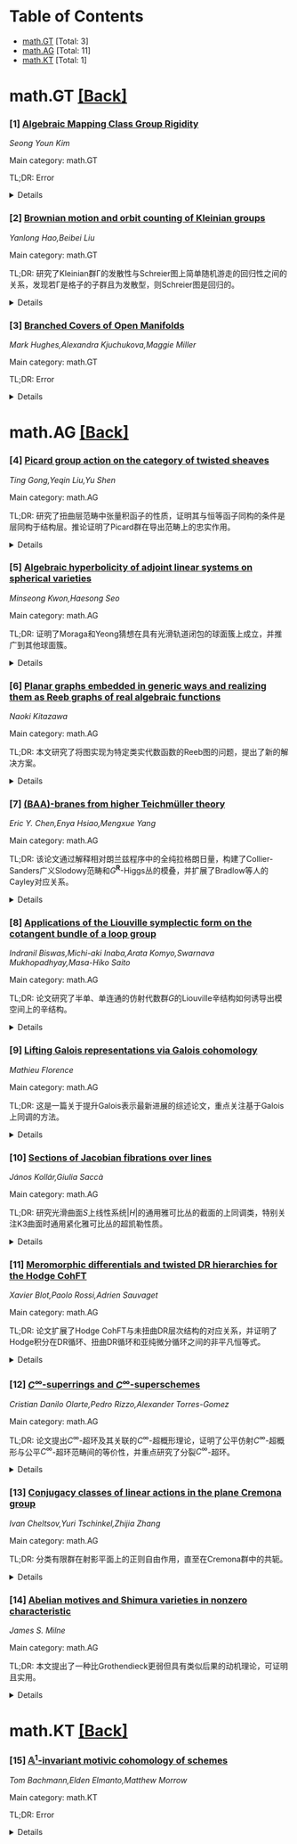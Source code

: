 <div id=toc></div>

# Table of Contents

- [math.GT](#math.GT) [Total: 3]
- [math.AG](#math.AG) [Total: 11]
- [math.KT](#math.KT) [Total: 1]


<div id='math.GT'></div>

# math.GT [[Back]](#toc)

### [1] [Algebraic Mapping Class Group Rigidity](https://arxiv.org/abs/2508.09421)
*Seong Youn Kim*

Main category: math.GT

TL;DR: Error


<details>
  <summary>Details</summary>
Motivation: Error

Method: Error

Result: Error

Conclusion: Error

Abstract: Let $g, n \geq 0$ and $\Sigma = \Sigma_{g, n}$ be a connected oriented
surface of genus $g$ with $n$ punctures. The $\mathrm{SL}_2$-character variety
of $\Sigma$ has a rigid relative automorphism group, whose elements fix each
monodromies along punctures, and is a finite extension of the mapping class
group. The exceptional isomorphism between the $\mathrm{SL}(2,
\mathbb{C})$-character variety and moduli of points on complex $3$-sphere
provides a new description of the mapping class group of certain $\Sigma$.

</details>


### [2] [Brownian motion and orbit counting of Kleinian groups](https://arxiv.org/abs/2508.09807)
*Yanlong Hao,Beibei Liu*

Main category: math.GT

TL;DR: 研究了Kleinian群Γ的发散性与Schreier图上简单随机游走的回归性之间的关系，发现若Γ是格子的子群且为发散型，则Schreier图是回归的。


<details>
  <summary>Details</summary>
Motivation: 探讨Kleinian群与随机游走之间的理论联系，为构造发散型Kleinian群提供新方法。

Method: 通过分析Γ轨道的增长率、商流形的体积增长率和Schreier图的增长率之间的联系。

Result: 证明了若Γ为发散型且是格子的子群，则Schreier图具有回归性，并构造了大量发散型Kleinian群。

Conclusion: 建立了Kleinian群发散性与随机游走回归性的联系，为相关理论提供了新的构造工具。

Abstract: In this paper, we investigate the relationship between the divergence of
Kleinian groups $\Gamma$ and the recurrence of simple random walks on the
Schreier graph associated with $\Gamma$. In particular, we show that if
$\Gamma$ is a subgroup of a lattice and is of divergence type, then the
Schreier graph is recurrent. Our approach builds connections among the growth
rate of the $\Gamma$-orbit, the volume growth rate of the quotient manifolds,
and the growth rate of the Schreier graph. Using the connections, we construct
abundant Kleinian groups of divergence type.

</details>


### [3] [Branched Covers of Open Manifolds](https://arxiv.org/abs/2508.09842)
*Mark Hughes,Alexandra Kjuchukova,Maggie Miller*

Main category: math.GT

TL;DR: Error


<details>
  <summary>Details</summary>
Motivation: Error

Method: Error

Result: Error

Conclusion: Error

Abstract: For $m=2$ and $m=3$ we prove that any connected, oriented, open manifold
$M^m$ admits a simple branched covering map over $\mathbb{R}^m$. When $M$ has
$k$ ends and $k$ is finite, the degree of the cover can be taken to be $mk$.
Regardless of the number of ends, $M$ admits a branched covering map of
countably infinite degree over $\mathbb{R}^m$. We also investigate which
compact manifolds are universal bases, that is, are branch covered by all
compact manifolds in the same dimension.

</details>


<div id='math.AG'></div>

# math.AG [[Back]](#toc)

### [4] [Picard group action on the category of twisted sheaves](https://arxiv.org/abs/2508.09379)
*Ting Gong,Yeqin Liu,Yu Shen*

Main category: math.AG

TL;DR: 研究了扭曲层范畴中张量积函子的性质，证明其与恒等函子同构的条件是层同构于结构层。推论证明了Picard群在导出范畴上的忠实作用。


<details>
  <summary>Details</summary>
Motivation: 探讨扭曲层范畴中张量积函子的自然同构条件，以及Picard群在导出范畴上的作用性质。

Method: 通过研究拟凝聚层与扭曲层的关系，分析张量积函子的同构条件。

Result: 证明张量积函子与恒等函子同构当且仅当层同构于结构层，并得出Picard群作用的忠实性。

Conclusion: 扭曲层范畴中的张量积函子性质与结构层密切相关，Picard群的作用在Noetherian概型上忠实。

Abstract: In this paper, we study the category of twisted sheaves over a scheme $X$.
Let $\mathcal{M}$ be a quasi-coherent sheaf on $X$, and $\alpha$ in
$\operatorname{Br}(X)$. We show that the functor $ - \otimes_{\mathcal{O}_X}
\mathcal{M} : \operatorname{QCoh}(X, \alpha) \to \operatorname{QCoh}(X, \alpha)
$ is naturally isomorphic to the identity functor if and only if
$\mathcal{M}\cong \mathcal{O}_{X}$. As a corollary, the action of
$\operatorname{Pic}(X)$ on $D^{b}(X, \alpha)$ is faithful for any Noetherian
scheme $X$.

</details>


### [5] [Algebraic hyperbolicity of adjoint linear systems on spherical varieties](https://arxiv.org/abs/2508.09414)
*Minseong Kwon,Haesong Seo*

Main category: math.AG

TL;DR: 证明了Moraga和Yeong猜想在具有光滑轨道闭包的球面簇上成立，并推广到其他球面簇。


<details>
  <summary>Details</summary>
Motivation: 研究代数双曲性在球面簇上的表现，验证猜想。

Method: 通过分析球面簇的结构，利用光滑轨道闭包的性质证明猜想。

Result: 猜想在球面簇上成立，并推广到其他类型。

Conclusion: 为代数双曲性研究提供了新的支持，扩展了猜想的适用范围。

Abstract: Moraga and Yeong conjectured that for a smooth complex projective variety $X$
of dimension $n$, an ample line bundle $A$ on $X$ and an integer $m \ge 3 n +
1$, very general elements of the adjoint linear system $|\omega_{X} \otimes
A^{\otimes m}|$ are algebraically hyperbolic. We prove the conjecture for
spherical varieties with smooth orbit closures. As a corollary, we conclude
that the conjecture holds for horospherical varieties, and for toroidal
spherical varieties. Furthermore, for any spherical variety, we show that the
conjecture holds modulo the complement of an open dense orbit.

</details>


### [6] [Planar graphs embedded in generic ways and realizing them as Reeb graphs of real algebraic functions](https://arxiv.org/abs/2508.09498)
*Naoki Kitazawa*

Main category: math.AG

TL;DR: 本文研究了将图实现为特定类实代数函数的Reeb图的问题，提出了新的解决方案。


<details>
  <summary>Details</summary>
Motivation: 作者长期关注如何将图实现为特定类实代数函数的Reeb图，这是几何学中的一个基础问题。

Method: 通过初等多项式和初等程序，证明了泛型嵌入平面图可以同胚于实代数函数的Reeb图。

Result: 证明了泛型嵌入平面图可以同胚于实代数函数的Reeb图。

Conclusion: 本文为几何学中的Reeb图问题提供了新的解决方案，扩展了相关理论的应用范围。

Abstract: This paper is concerned with long-time interest of us, especially, the
author, in realizing graphs as Reeb graphs of real algebraic functions of
certain nice classes.
  The Reeb graph of a differentiable function is the set consisting of all
components of preimages of all single points and endowed with the quotient
topology canonically. In tame cases, such objects are graphs. The Reeb graph of
the natural height of the unit sphere of dimension at least $2$ is a graph with
exactly one edge and homeomorphic to a closed interval. These graphs have been
fundamental and strong tools in geometry since theory of Morse functions has
been established in the former half of the last century.
  We present a new answer to the problem, saying that generically embedded
planar graphs are homeomorphic to the Reeb graphs of real algebraic functions
obtained by elementary polynomials and elementary procedures.

</details>


### [7] [(BAA)-branes from higher Teichmüller theory](https://arxiv.org/abs/2508.09562)
*Eric Y. Chen,Enya Hsiao,Mengxue Yang*

Main category: math.AG

TL;DR: 该论文通过解释相对朗兰兹程序中的全纯拉格朗日量，构建了Collier-Sanders广义Slodowy范畴和$G^\mathbf{R}$-Higgs丛的模叠，并扩展了Bradlow等人的Cayley对应关系。


<details>
  <summary>Details</summary>
Motivation: 研究相对朗兰兹程序中的全纯拉格朗日量及其在模叠和$S$-对偶性中的应用。

Method: 通过构造模叠和扩展Cayley对应关系，研究其在Hitchin模叠上的拉格朗日量形态。

Result: 构建了广义Slodowy范畴和$G^\mathbf{R}$-Higgs丛的模叠，并扩展了Cayley对应关系。

Conclusion: 为理解$S$-对偶性中的超全纯镜像伙伴提供了新的视角。

Abstract: Interpreting certain holomorphic Lagrangians that arise from the relative
Langlands program, we construct moduli stacks underlying the generalized
Slodowy categories of Collier--Sanders and $G^\mathbf{R}$-Higgs bundles over a
Riemann surface. Furthermore, we extend the Cayley correspondence of
Bradlow--Collier--Garc\'ia-Prada--Gothen--Oliveira to a morphism of Lagrangians
over the Hitchin moduli stack, and initiate the study of its hyperholomorphic
mirror partner under $S$-duality.

</details>


### [8] [Applications of the Liouville symplectic form on the cotangent bundle of a loop group](https://arxiv.org/abs/2508.09714)
*Indranil Biswas,Michi-aki Inaba,Arata Komyo,Swarnava Mukhopadhyay,Masa-Hiko Saito*

Main category: math.AG

TL;DR: 论文研究了半单、单连通的仿射代数群$G$的Liouville辛结构如何诱导出模空间上的辛结构。


<details>
  <summary>Details</summary>
Motivation: 探索$T^*G((t))$上的Liouville辛结构如何统一解释此前不同作者构造的模空间辛结构。

Method: 利用$G$的Liouville辛结构，分析其在模空间上的诱导作用。

Result: 证明了$T^*G((t))$的辛结构可以诱导出模堆栈和模空间上的辛结构。

Conclusion: 这些结果统一了此前不同构造的辛结构，揭示了它们的共同起源。

Abstract: Let $G$ be a semisimple, simply connected, affine algebraic group defined
over $\mathbb C$. Consider the Liouville symplectic structure on the total
space $T^*G((t))$ of the cotangent bundle of the loop group $G((t))$, where $t$
is a formal parameter. We show that the Liouville symplectic structure on
$T^*G((t))$ induces the symplectic structures on the moduli stack of framed
principal Higgs $G$-bundles on a compact connected Riemann surface $X$ and also
on the moduli spaces of framed $G$-connections on $X$. Similar symplectic
structures -- on the moduli stack of framed principal Higgs $G$-bundles, with
finite order framing, and also framed connections on $X$, with finite order
framing -- were constructed earlier by various authors. Our results show that
they all have a common origin.

</details>


### [9] [Lifting Galois representations via Galois cohomology](https://arxiv.org/abs/2508.09739)
*Mathieu Florence*

Main category: math.AG

TL;DR: 这是一篇关于提升Galois表示最新进展的综述论文，重点关注基于Galois上同调的方法。


<details>
  <summary>Details</summary>
Motivation: 庆祝Ján Mináč的71岁生日，并在2024年6月于渥太华举行的会议上分享相关内容。

Method: 主要依赖Galois上同调的方法进行分析和讨论。

Result: 总结了提升Galois表示的最新进展。

Conclusion: 强调了Galois上同调方法在提升Galois表示研究中的重要性。

Abstract: This is a survey paper, on recent progress around lifting Galois
representations. I focused on approaches that solely rely on Galois cohomology.
Emphasis is laid on material I talked about, at the conference held in Ottawa
in June 2024, to celebrate J\'an Min\'a\v{c}'s 71th birthday.

</details>


### [10] [Sections of Jacobian fibrations over lines](https://arxiv.org/abs/2508.09819)
*János Kollár,Giulia Saccà*

Main category: math.AG

TL;DR: 研究光滑曲面$S$上线性系统$|H|$的通用雅可比丛的截面的上同调类，特别关注K3曲面时通用紧化雅可比丛的超凯勒性质。


<details>
  <summary>Details</summary>
Motivation: 探讨通用雅可比丛在特定几何条件下的上同调性质，尤其是与超凯勒流形相关的性质。

Method: 通过分析线性系统$|H|$上的通用雅可比丛的截面，研究其上同调类，特别关注K3曲面的情况。

Result: 发现通用紧化雅可比丛在K3曲面上是超凯勒流形，但与[BKV25]中的某些步骤存在不一致。

Conclusion: 研究揭示了通用雅可比丛在K3曲面上的特殊性质，但需要进一步探讨与[BKV25]结果的关系。

Abstract: Let $|H|$ be a linear system on a smooth surface $S$. We study the cohomology
classes of sections of the universal Jacobian over lines in $|H|$. When $S$ is
a K3 surface, the universal compactified Jacobian is a hyperk\"ahler manifold,
and we do not see how to reconcile our results with some of the steps in
[BKV25].

</details>


### [11] [Meromorphic differentials and twisted DR hierarchies for the Hodge CohFT](https://arxiv.org/abs/2508.09899)
*Xavier Blot,Paolo Rossi,Adrien Sauvaget*

Main category: math.AG

TL;DR: 论文扩展了Hodge CohFT与未扭曲DR层次结构的对应关系，并证明了Hodge积分在DR循环、扭曲DR循环和亚纯微分循环之间的非平凡恒等式。


<details>
  <summary>Details</summary>
Motivation: 研究Hodge CohFT与未扭曲DR层次结构的联系，填补了之前仅针对平凡CohFT的研究空白。

Method: 通过分析Hodge CohFT，建立与未扭曲DR层次结构的对应关系，并推导积分恒等式。

Result: 证明了Hodge积分在DR循环、扭曲DR循环和亚纯微分循环之间的非平凡恒等式。

Conclusion: 研究扩展了CohFT与DR层次结构的联系，为Hodge积分的计算提供了新视角。

Abstract: In [arXiv:2408.13806], two families of classical and quantum integrable
hierarchies associated to arbitrary Cohomological Field Theories (CohFTs) were
introduced: the meromorphic differential and twisted double ramification
hierarchies. For trivial CohFT, the authors established a connection with the
untwisted Double Ramification (DR) hierarchy. In this paper, we extend this
study to the Hodge CohFT and prove an analogous correspondence with the
untwisted DR hierarchy. This yields non-trivial identities between Hodge
integrals over the DR cycle, the twisted DR cycle and the cycle of meromorphic
differentials.

</details>


### [12] [$C^\infty$-superrings and $C^\infty$-superschemes](https://arxiv.org/abs/2508.09900)
*Cristian Danilo Olarte,Pedro Rizzo,Alexander Torres-Gomez*

Main category: math.AG

TL;DR: 论文提出$C^\infty$-超环及其关联的$C^\infty$-超概形理论，证明了公平仿射$C^\infty$-超概形与公平$C^\infty$-超环范畴间的等价性，并重点研究了分裂$C^\infty$-超环。


<details>
  <summary>Details</summary>
Motivation: 推广超流形的函数代数，为更复杂的非分裂结构提供基础。

Method: 发展$C^\infty$-超环和$C^\infty$-超概形理论，证明范畴等价性，研究分裂$C^\infty$-超环。

Result: 证明了公平仿射$C^\infty$-超概形与公平$C^\infty$-超环范畴的等价性。

Conclusion: 分裂$C^\infty$-超环是构建复杂非分裂结构的基础，理论为超几何提供了新工具。

Abstract: This paper develops a theory of $C^\infty$-superrings and their associated
$C^\infty$-superschemes. We prove a key equivalence between the category of
fair affine $C^\infty$-superschemes and the category of fair
$C^\infty$-superrings. We place special emphasis on split
$C^\infty$-superrings, which generalize the function algebras of supermanifolds
and serve as building blocks for more complex, non-split structures.

</details>


### [13] [Conjugacy classes of linear actions in the plane Cremona group](https://arxiv.org/abs/2508.09929)
*Ivan Cheltsov,Yuri Tschinkel,Zhijia Zhang*

Main category: math.AG

TL;DR: 分类有限群在射影平面上的正则自由作用，直至在Cremona群中的共轭。


<details>
  <summary>Details</summary>
Motivation: 研究有限群在射影平面上的正则自由作用，并探讨其在Cremona群中的共轭分类。

Method: 通过代数几何和群论的方法，分析有限群在射影平面上的作用，并利用Cremona群的性质进行分类。

Result: 完成了有限群在射影平面上正则自由作用的分类，明确了其在Cremona群中的共轭关系。

Conclusion: 该研究为代数几何和群论中的相关问题提供了新的分类工具和理论支持。

Abstract: We classify regular generically free actions of finite groups on the
projective plane, up to conjugation in the Cremona group.

</details>


### [14] [Abelian motives and Shimura varieties in nonzero characteristic](https://arxiv.org/abs/2508.09972)
*James S. Milne*

Main category: math.AG

TL;DR: 本文提出了一种比Grothendieck更弱但具有类似后果的动机理论，可证明且实用。


<details>
  <summary>Details</summary>
Motivation: 现有动机理论依赖于难以证明的猜想（如Hodge、Tate和标准猜想），本文旨在提出一种更易证明的替代理论。

Method: 通过构建一种比Grothendieck更弱的动机理论，但仍能实现许多相同目标。

Result: 提出了一种可证明的动机理论，避免了依赖未解决的猜想。

Conclusion: 这种新的动机理论为Shimura簇的研究提供了更实用的工具，同时避免了现有理论的局限性。

Abstract: Much of the work on Shimura varieties over the last thirty years has been
devoted to constructing the theory that would follow from a good notion of
motives, one incorporating the Hodge, Tate, and standard conjectures. These
conjectures are believed to be beyond reach, and may not even be correct as
stated. I argue in this article that there exists a theory of motives,
accessible to proof, weaker than Grothendieck's, but with many of the same
consequences.

</details>


<div id='math.KT'></div>

# math.KT [[Back]](#toc)

### [15] [$\mathbb{A}^1$-invariant motivic cohomology of schemes](https://arxiv.org/abs/2508.09915)
*Tom Bachmann,Elden Elmanto,Matthew Morrow*

Main category: math.KT

TL;DR: Error


<details>
  <summary>Details</summary>
Motivation: Error

Method: Error

Result: Error

Conclusion: Error

Abstract: Voevodsky outlined a conjectural programme that his slice filtration in
motivic homotopy theory should give rise to a good theory of
$\mathbb{A}^1$-invariant motivic cohomology. This paper achieves his vision in
the generality of arbitrary quasicompact, quasiseparated schemes, by
introducing a theory of $\mathbb{A}^1$-invariant motivic cohomology which is
related to Weibel's homotopy $K$-theory via an Atiyah--Hirzebruch spectral
sequence, and which we compare to \'etale and syntomic cohomology in the style
of the original conjectures of Beilinson and Lichtenbaum. In addition, it is
represented by an absolute motivic spectrum and therefore satisfies cdh
descent, and modules over it offer a candidate for the derived category of
$\mathbb{A}^1$-invariant motives. We establish some of Voevodsky's open
conjectures on slices, in particular relating the zeroth slice of the motivic
sphere to homotopy $K$-theory. In the final section we prove analogous results
for the Hermitian $K$-theory of qcqs schemes on which $2$ is invertible.
  As an auxiliary tool we introduce cdh-motivic cohomology, defined as the cdh
sheafification of the left Kan extension of the motivic cohomology of smooth
$\mathbb{Z}$-schemes. We offer a new approach to control the latter,
independent of previous work on $\mathbb{A}^1$-invariant motivic cohomology of
smooth schemes over mixed characteristic Dedekind domains: our approach is
based on recent developments in $p$-adic cohomology, in particular syntomic and
prismatic cohomology. The cdh-motivic cohomology is also a necessary ingredient
in the last two authors' and Bouis' construction of
non-$\mathbb{A}^1$-invariant motivic cohomology of qcqs schemes.

</details>
